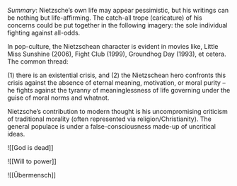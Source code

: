 
_Summary_: Nietzsche’s own life may appear pessimistic, but his writings can be nothing but life-affirming. The catch-all trope (caricature) of his concerns could be put together in the following imagery: the sole individual fighting against all-odds. 

In pop-culture, the Nietzschean character is evident in movies like, Little Miss Sunshine (2006), Fight Club (1999), Groundhog Day (1993), et cetera. The common thread: 

(1) there is an existential crisis, and 
(2) the Nietzschean hero confronts this crisis against the absence of eternal meaning, motivation, or moral purity – he fights against the tyranny of meaninglessness of life governing under the guise of moral norms and whatnot.

Nietzsche’s contribution to modern thought is his uncompromising criticism of traditional morality (often represented via religion/Christianity). The general populace is under a false-consciousness made-up of uncritical ideas.


![[God is dead]]

![[Will to power]]

![[Übermensch]]